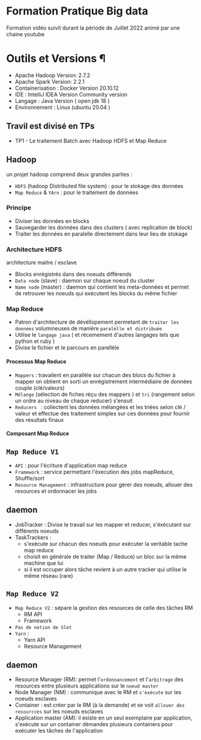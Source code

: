 # Formation Pratique Big data 

Formation vidéo suivit durant la période de Juillet 2022 animé par une chaine youtube 

# Outils et Versions ¶
* Apache Hadoop Version: 2.7.2
* Apache Spark Version: 2.2.1
* Containerisation : Docker Version 20.10.12
* IDE  : IntelliJ IDEA Version Community version 
* Langage  : Java Version ( open jdk 18 )
* Environnement : Linux (ubuntu 20.04 )


Travil est divisé en TPs
--- 

* TP1 - Le traitement Batch avec Hadoop
HDFS et Map Reduce



Hadoop 
------

un projet hadoop comprend deux grandes parties :
* `HDFS` (hadoop Distributed file system) : pour le stokage des données 
* `Map Reduce` & `YArn` :  pour le traitement de données 

### Principe 

* Diviser les données en blocks
* Sauvegarder les données dans des clusters ( avec replication de block)
* Traiter les données en paralelle directement dans leur lieu de stokage 

### Architecture HDFS 
architecture maitre / esclave
* Blocks enrégistrés dans des noeuds différends
* `Data node` (slave) : daemon sur chaque noeud du cluster 
* `Name node` (master) : daemon qui contient les meta-données et permet de retrouver les noeuds qui exécutent les blocks du même fichier


### Map Reduce 

* Patron d'architecture de dévéllopement permetant de `traiter les données` volumineuses de manière `paralèlle et distribuée`
* Utilise le `langage java` ( et récemement d'autres langages tels que python et ruby  )
* Divise le fichier et le parcours en parellèle 
#### Processus Map Reduce 
* `Mappers` : travailent en parallèle sur chacun des blocs du fichier à mapper on obtient en sorti un enrégistrement intermédiaire de données couple (clé/valeurs)
* `Mélange` (sélection de fiches réçu des mappers ) et `tri` (rangement selon un ordre au niveau de chaque reducer)  s'ensuit 
* `Reducers ` :  collectent les  données mélangées et les triées selon clé / valeur et effectue des traitement simples sur ces données  pour fournir des résultats finaux  
#### Composant Map Reduce 

`Map Reduce V1`
---

* `API` : pour l'écriture d'application map reduce 
* `Framework` :  service  permettant l'éxecution des jobs mapReduce, Shuffle/sort 
* `Resource Management` : infrastructure pour gérer des noeuds, allouer des resources et ordonnacer les jobs 

daemon
---
* JobTracker : Divise le travail sur les mapper et reducer, s'éxécutant sur différents noeuds 
* TaskTrackers : 
   * s'exécute sur chacun des noeuds pour exécuter la veritable tache map reduce 
   * choisit en générale de traiter (Map / Reduce) un bloc sur la même machine que lui 
   * si il est occuper alors tâche revient à un autre tracker qui utilise le même réseau (rare)

`Map Reduce V2`
---

* `Map Reduce V2` : sépare la gestion des resources de celle des tâches RM 
    * RM API
    * Framework 
* `Pas de notion de Slot` 
* `Yarn` :
    * Yarn API
    * Resource Management

daemon
---
* Resource Manager (RM): permet l'`ordonnancement` et l'`arbitrage` des resources entre plusieurs applications sur le `noeud master `
* Node Manager (NM) : communique avec le RM et `s'exécute` sur les noeuds esclaves 
* Container : est créer par le RM (à la demande) et se voit `allouer des resourcces` sur les noeuds esclaves 
* Application master (AM): il existe en un seul exemplaire par application, s'exécute sur un container démandes plusieurs containers pour exécuter les tâches de l'application 



